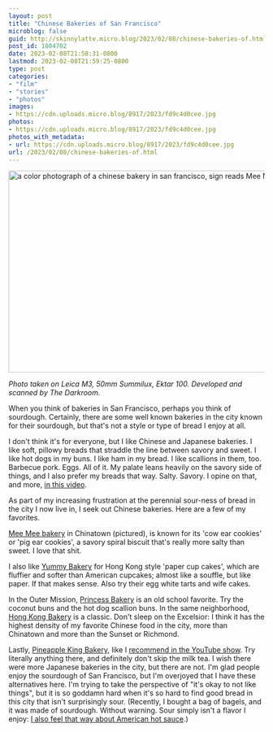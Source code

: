 ```yaml
---
layout: post
title: "Chinese Bakeries of San Francisco"
microblog: false
guid: http://skinnylatte.micro.blog/2023/02/08/chinese-bakeries-of.html
post_id: 1804702
date: 2023-02-08T21:58:31-0800
lastmod: 2023-02-08T21:59:25-0800
type: post
categories:
- "film"
- "stories"
- "photos"
images:
- https://cdn.uploads.micro.blog/8917/2023/fd9c4d0cee.jpg
photos:
- https://cdn.uploads.micro.blog/8917/2023/fd9c4d0cee.jpg
photos_with_metadata:
- url: https://cdn.uploads.micro.blog/8917/2023/fd9c4d0cee.jpg
url: /2023/02/08/chinese-bakeries-of.html
---
```

<img src="uploads/2023/fd9c4d0cee.jpg" width="600" height="397" alt="a color photograph of a chinese bakery in san francisco, sign reads Mee Mee bakery" />

*Photo taken on Leica M3, 50mm Summilux, Ektar 100. Developed and scanned by The Darkroom.*

When you think of bakeries in San Francisco, perhaps you think of sourdough. Certainly, there are some well known bakeries in the city known for their sourdough, but that's not a style or type of bread I enjoy at all.

I don't think it's for everyone, but I like Chinese and Japanese bakeries. I like soft, pillowy breads that straddle the line between savory and sweet. I like hot dogs in my buns. I like ham in my bread. I like scallions in them, too. Barbecue pork. Eggs. All of it. My palate leans heavily on the savory side of things, and I also prefer my breads that way. Salty. Savory. I opine on that, and more, [in this video](https://www.youtube.com/watch?v=j7BRqpyroBQ&t=4s).

As part of my increasing frustration at the perennial sour-ness of bread in the city I now live in, I seek out Chinese bakeries. Here are a few of my favorites.

[Mee Mee bakery](https://goo.gl/maps/hgwP4Wq3j8Tn6CNy7) in Chinatown (pictured), is known for its 'cow ear cookies' or 'pig ear cookies', a savory spiral biscuit that's really more salty than sweet. I love that shit.

I also like [Yummy Bakery](https://goo.gl/maps/6edZvEUcsJAS4pkC8) for Hong Kong style 'paper cup cakes', which are fluffier and softer than American cupcakes; almost like a souffle, but like paper. If that makes sense. Also try their egg white tarts and wife cakes.

In the Outer Mission, [Princess Bakery](https://goo.gl/maps/k9DJMAcMoYmUKi4Q6) is an old school favorite. Try the coconut buns and the hot dog scallion buns. In the same neighborhood, [Hong Kong Bakery](https://goo.gl/maps/yQcFvBsLDoPpL1YZ8) is a classic. Don't sleep on the Excelsior: I think it has the highest density of my favorite Chinese food in the city, more than Chinatown and more than the Sunset or Richmond.

Lastly, [Pineapple King Bakery](https://goo.gl/maps/fSQsaUxc8FqUQvTJ6), like I [recommend in the YouTube show](https://www.youtube.com/watch?v=j7BRqpyroBQ&t=4s). Try literally anything there, and definitely don't skip the milk tea. I wish there were more Japanese bakeries in the city, but there are not. I'm glad people enjoy the sourdough of San Francisco, but I'm overjoyed that I have these alternatives here. I'm trying to take the perspective of "it's okay to not like things", but it is so goddamn hard when it's so hard to find good bread in this city that isn't surprisingly sour. (Recently, I bought a bag of bagels, and it was made of sourdough. Without warning. Sour simply isn't a flavor I enjoy: [I also feel that way about American hot sauce](https://hachyderm.io/@skinnylatte/109832248412123015).)
